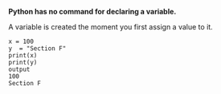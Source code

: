 

**Python has no command for declaring a variable.**




A variable is created the moment you first assign a value to it.

```
x = 100
y  = "Section F"
print(x)
print(y)
output
100
Section F
```
